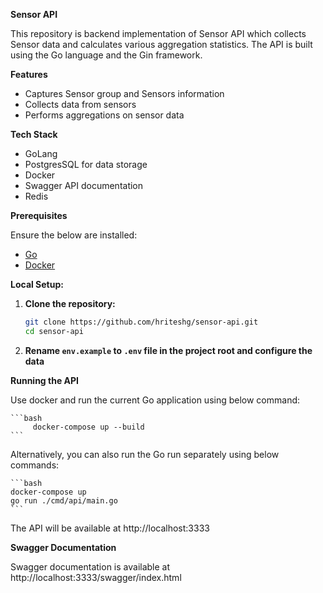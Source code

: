 **Sensor API**

This repository is backend implementation of Sensor API which collects Sensor data and calculates various aggregation statistics. 
The API is built using the Go language and the Gin framework.

**Features**

* Captures Sensor group and Sensors information
* Collects data from sensors
* Performs aggregations on sensor data

**Tech Stack**

* GoLang
* PostgresSQL for data storage
* Docker 
* Swagger API documentation
* Redis

**Prerequisites**

Ensure the below are installed:
- [Go](https://golang.org/dl/)
- [Docker](https://www.docker.com/get-started)

**Local Setup:**

1. **Clone the repository:**

    ```bash
    git clone https://github.com/hriteshg/sensor-api.git
    cd sensor-api
    ```

2. **Rename `env.example` to  `.env` file in the project root and configure the data**

**Running the API**

Use docker and run the current Go application using below command:

    ```bash
         docker-compose up --build
    ```
Alternatively, you can also run the Go run separately using below commands:

    ```bash
    docker-compose up
    go run ./cmd/api/main.go
    ```
The API will be available at http://localhost:3333


**Swagger Documentation**

Swagger documentation is available at http://localhost:3333/swagger/index.html